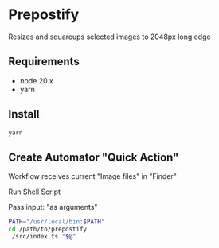 # Prepostify

Resizes and squareups selected images to 2048px long edge  

## Requirements

- node 20.x
- yarn

## Install

```sh
yarn
```

## Create Automator "Quick Action"

Workflow receives current "Image files" in "Finder"

Run Shell Script

Pass input: "as arguments"

```sh
PATH="/usr/local/bin:$PATH"
cd /path/to/prepostify
./src/index.ts "$@"
```
